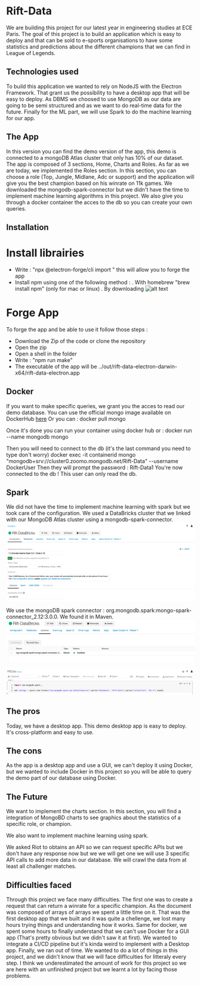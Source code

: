 # Rift-Data

We are building this project for our latest year in engineering studies at ECE Paris. The goal of this project is to build an application which is easy to deploy and that can be sold to e-sports organisations to have some statistics and predictions about the different champions that we can find in League of Legends.

## Technologies used
  
To build this application we wanted to rely on NodeJS with the Electron Framework. That grant us the possibility to have a desktop app that will be easy to deploy.
As DBMS we choosed to use MongoDB as our data are going to be semi structured and as we want to do real-time data for the future.
Finally for the ML part, we will use Spark to do the machine learning for our app.
  

  
## The App

In this version you can find the demo version of the app, this demo is connected to a mongoDB Atlas cluster that only has 10% of our dataset.
The app is composed of 3 sections, Home, Charts and Roles.
As far as we are today, we implemented the Roles section. In this section, you can choose a role (Top, Jungle, Midlane, Adc or support) and the application will give you the best champion based on his winrate on 11k games.
We downloaded the mongodb-spark-connector but we didn't have the time to implement machine learning algorithms in this project.
We also give you through a docker container the acces to the db so you can create your own queries.

## Installation

# Install librairies

- Write : "npx @electron-forge/cli import " this will allow you to forge the app
- Install npm using one of the following method :
  . With homebrew "brew install npm" (only for mac or linux)
  . By downloading ![alt text](https://nodejs.org/en/download/ "Node.js")

# Forge App
To forge the app and be able to use it follow those steps :
- Download the Zip of the code or clone the repository
- Open the zip
- Open a shell in the folder
- Write : "npm run make"
- The executable of the app will be ../out/rift-data-electron-darwin-x64/rift-data-electron.app

## Docker
If you want to make specific queries, we grant you the acces to read our demo database.
You can use the official mongo image available on DockerHub [here](https://hub.docker.com/_/mongo)
Or you can :
docker pull mongo

Once it's done you can run your container using docker hub or :
docker run --name mongodb mongo

Then you will need to connect to the db (it's the last command you need to type don't worry)
docker exec -it containerid mongo "mongodb+srv://cluster0.zoomo.mongodb.net/Rift-Data" --username DockerUser
Then they will prompt the password : Rift-Data1
You're now connected to the db !
This user can only read the db.

## Spark
We did not have the time to implement machine learning with spark but we took care of the configuration. We used a DataBricks cluster that we linked with our MongoDB Atlas cluster using a mongodb-spark-connector.
![alt text](https://github.com/TatianaNoug/Rift-Data/blob/master/Images/DataBricks%20cluster.png "DataBricks Cluster")

We use the mongoDB spark connector : org.mongodb.spark:mongo-spark-connector_2.12:3.0.0. We found it in Maven.
![alt text](https://github.com/TatianaNoug/Rift-Data/blob/master/Images/Mongo%20Connector.png "Mongo Connector")


![alt text](https://github.com/TatianaNoug/Rift-Data/blob/master/Images/Notebook%20-%20load().png "Notebook - load()")


## The pros

Today, we have a desktop app. This demo desktop app is easy to deploy. It's cross-platform and easy to use.

## The cons

As the app is a desktop app and use a GUI, we can't deploy it using Docker, but we wanted to include Docker in this project so you will be able to query the demo part of our database using Docker.

## The Future

We want to implement the charts section. In this section, you will find a integration of MongoBD charts to see graphics about the statistics of a specific role, or champion.

We also want to implement machine learning using spark.

We asked Riot to obtains an API so we can request specific APIs but we don't have any response now but we we will get one we will use 3 specific API calls to add more data in our database. We will crawl the data from at least all challenger matches.

## Difficulties faced
Through this project we face many difficulties.
The first one was to create a request that can return a winrate for a specific champion. As the document was composed of arrays of arrays we spent a little time on it.
That was the first desktop app that we built and it was quite a chellenge, we lost many hours trying things and understanding how it works.
Same for docker, we spent some hours to finally understand that we can't use Docker for a GUI app (That's pretty obvious but we didn't saw it at first). 
We wanted to integrate a CI/CD pipeline but it's kinda weird to implement with a Desktop app.
Finally, we ran out of time. We wanted to do a lot of things in this project, and we didn't know that we will face difficulties for litteraly every step. I think we underestimated the amount of work for this project so we are here with an unfinished project but we learnt a lot by facing those problems.
